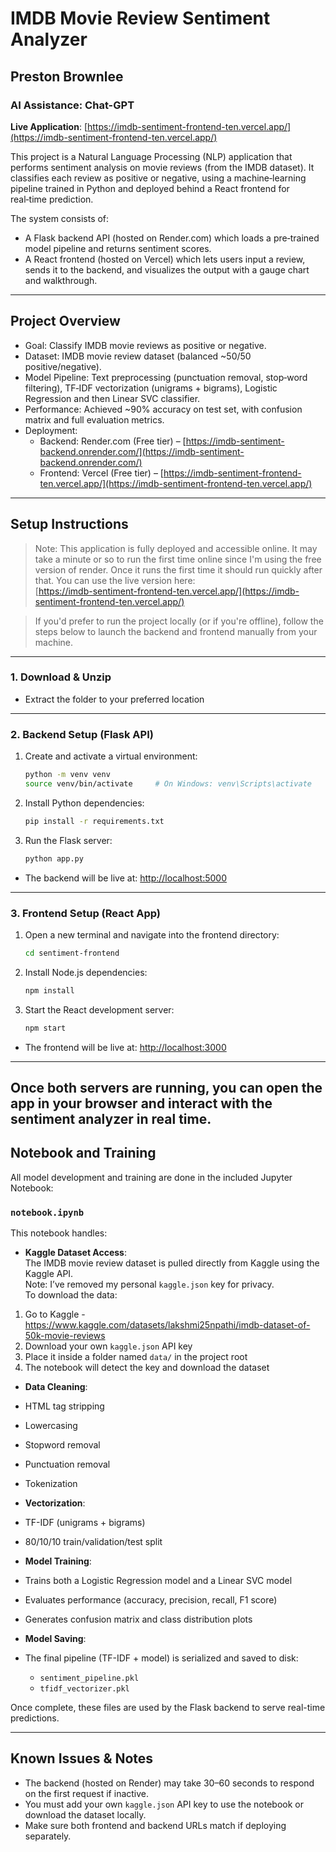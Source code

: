 # IMDB Movie Review Sentiment Analyzer
## Preston Brownlee
### AI Assistance: Chat-GPT

**Live Application**: [https://imdb-sentiment-frontend-ten.vercel.app/](https://imdb-sentiment-frontend-ten.vercel.app/)

This project is a Natural Language Processing (NLP) application that performs sentiment analysis on movie reviews (from the IMDB dataset). It classifies each review as positive or negative, using a machine‑learning pipeline trained in Python and deployed behind a React frontend for real‑time prediction.

The system consists of:
- A Flask backend API (hosted on Render.com) which loads a pre‑trained model pipeline and returns sentiment scores.  
- A React frontend (hosted on Vercel) which lets users input a review, sends it to the backend, and visualizes the output with a gauge chart and walkthrough.

---

## Project Overview

- Goal: Classify IMDB movie reviews as positive or negative.  
- Dataset: IMDB movie review dataset (balanced ~50/50 positive/negative).  
- Model Pipeline: Text preprocessing (punctuation removal, stop‑word filtering), TF‑IDF vectorization (unigrams + bigrams), Logistic Regression and then Linear SVC classifier.  
- Performance: Achieved ~90% accuracy on test set, with confusion matrix and full evaluation metrics.  
- Deployment:  
  - Backend: Render.com (Free tier) – [https://imdb-sentiment-backend.onrender.com/](https://imdb-sentiment-backend.onrender.com/)  
  - Frontend: Vercel (Free tier) – [https://imdb-sentiment-frontend-ten.vercel.app/](https://imdb-sentiment-frontend-ten.vercel.app/)

---

## Setup Instructions

> Note: This application is fully deployed and accessible online. It may take a minute or so to run the first time online since I'm using the free version of render. Once it runs the first time it should run quickly after that. 
> You can use the live version here:  
> [https://imdb-sentiment-frontend-ten.vercel.app/](https://imdb-sentiment-frontend-ten.vercel.app/)

> If you'd prefer to run the project locally (or if you're offline), follow the steps below to launch the backend and frontend manually from your machine.

---

### 1. Download & Unzip

- Extract the folder to your preferred location

---

### 2. Backend Setup (Flask API)

1. Create and activate a virtual environment:

    ```bash
    python -m venv venv
    source venv/bin/activate     # On Windows: venv\Scripts\activate
    ```

2. Install Python dependencies:

    ```bash
    pip install -r requirements.txt
    ```

3. Run the Flask server:

    ```bash
    python app.py
    ```

- The backend will be live at: [http://localhost:5000](http://localhost:5000)

---

### 3. Frontend Setup (React App)

1. Open a new terminal and navigate into the frontend directory:

    ```bash
    cd sentiment-frontend
    ```

2. Install Node.js dependencies:

    ```bash
    npm install
    ```

3. Start the React development server:

    ```bash
    npm start
    ```

- The frontend will be live at: [http://localhost:3000](http://localhost:3000)

---

Once both servers are running, you can open the app in your browser and interact with the sentiment analyzer in real time.
---

## Notebook and Training

All model development and training are done in the included Jupyter Notebook:

### `notebook.ipynb`

This notebook handles:

-  **Kaggle Dataset Access**:  
  The IMDB movie review dataset is pulled directly from Kaggle using the Kaggle API.  
  Note: I’ve removed my personal `kaggle.json` key for privacy.  
  To download the data:
  1. Go to Kaggle - https://www.kaggle.com/datasets/lakshmi25npathi/imdb-dataset-of-50k-movie-reviews
  2. Download your own `kaggle.json` API key
  3. Place it inside a folder named `data/` in the project root
  4. The notebook will detect the key and download the dataset

-  **Data Cleaning**:  
  - HTML tag stripping  
  - Lowercasing  
  - Stopword removal  
  - Punctuation removal  
  - Tokenization

-  **Vectorization**:  
  - TF-IDF (unigrams + bigrams)  
  - 80/10/10 train/validation/test split

-  **Model Training**:  
  - Trains both a Logistic Regression model and a Linear SVC model  
  - Evaluates performance (accuracy, precision, recall, F1 score)  
  - Generates confusion matrix and class distribution plots

-  **Model Saving**:  
  - The final pipeline (TF-IDF + model) is serialized and saved to disk:  
    - `sentiment_pipeline.pkl`  
    - `tfidf_vectorizer.pkl`

Once complete, these files are used by the Flask backend to serve real-time predictions.

---

## Known Issues & Notes

- The backend (hosted on Render) may take 30–60 seconds to respond on the first request if inactive.
- You must add your own `kaggle.json` API key to use the notebook or download the dataset locally.
- Make sure both frontend and backend URLs match if deploying separately.


